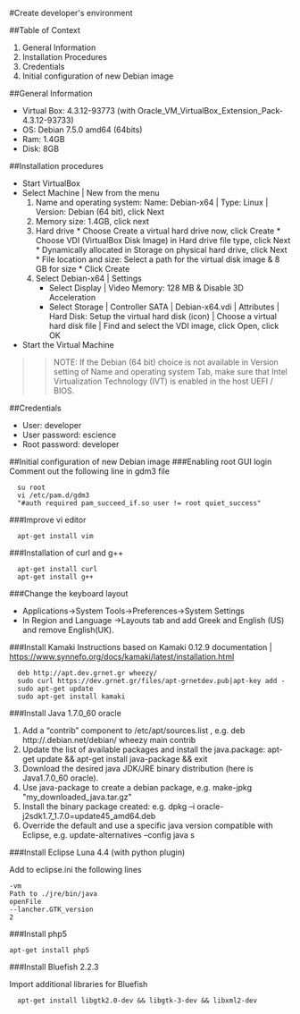 #Create developer's environment

##Table of Context
1. General Information
2. Installation Procedures
3. Credentials
4. Initial configuration of new Debian image

##General Information
* Virtual Box: 4.3.12-93773 (with Oracle_VM_VirtualBox_Extension_Pack-4.3.12-93733)
* OS:  Debian 7.5.0 amd64 (64bits)
* Ram: 1.4GB
* Disk: 8GB

##Installation procedures
* Start VirtualBox 
* Select Machine | New from the menu 
  1.	Name and operating system: Name: Debian-x64 | Type: Linux | Version: Debian (64 bit), click Next
  2.	Memory size: 1.4GB, click next
  3.	Hard drive
      * Choose Create a virtual hard drive now, click Create
      * Choose VDI (VirtualBox Disk Image) in Hard drive file type, click Next
      * Dynamically allocated in Storage on physical hard drive, click Next
      * File location and size: Select a path for the virtual disk image & 8 GB for size
      * Click Create
  4. Select Debian-x64 | Settings 
      * Select Display | Video Memory: 128 MB & Disable 3D Acceleration
      * Select Storage | Controller SATA | Debian-x64.vdi | Attributes | Hard Disk: Setup the virtual hard disk (icon) |  Choose a virtual hard disk file | Find and select the VDI image, click Open, click OK
* Start the Virtual Machine

> > NOTE: If the Debian (64 bit) choice is not available in Version setting of Name and operating system Tab, make sure that Intel Virtualization Technology (IVT) is enabled in the host UEFI / BIOS.

##Credentials
* User: developer
* User password: escience
* Root password: developer

##Initial configuration of new Debian image
###Enabling root GUI login
Comment out the following line in gdm3 file

      su root
      vi /etc/pam.d/gdm3
      "#auth required pam_succeed_if.so user != root quiet_success"

###Improve vi editor

      apt-get install vim

###Installation of curl and g++

      apt-get install curl
      apt-get install g++
    
###Change the keyboard layout
* Applications->System Tools->Preferences->System Settings
* In Region and Language ->Layouts tab and add Greek and English (US) and remove English(UK).

###Install Kamaki 
Instructions based on Kamaki 0.12.9 documentation | https://www.synnefo.org/docs/kamaki/latest/installation.html

      deb http://apt.dev.grnet.gr wheezy/
      sudo curl https://dev.grnet.gr/files/apt-grnetdev.pub|apt-key add -
      sudo apt-get update
      sudo apt-get install kamaki
      
###Install Java 1.7.0_60 oracle
1. Add a “contrib” component to /etc/apt/sources.list , e.g. deb http://.debian.net/debian/ wheezy main contrib
2. Update the list of available packages and install the java.package: apt-get update && apt-get install java-package && exit
3. Download the desired java JDK/JRE binary distribution (here is Java1.7.0_60 oracle).
4. Use java-package to create a debian  package, e.g. make-jpkg "my_downloaded_java.tar.gz"  
5. Install the binary package created: e.g. dpkg –i oracle-j2sdk1.7_1.7.0=update45_amd64.deb
6. Override the default and use a specific java version compatible with Eclipse, e.g. update-alternatives –config java s

###Install Eclipse Luna 4.4 (with python plugin)

Add to eclipse.ini the following lines 

    -vm
    Path to ./jre/bin/java
    openFile
    --lancher.GTK_version
    2

###Install php5

    apt-get install php5
    
    
###Install Bluefish 2.2.3

Import additional libraries for Bluefish

      apt-get install libgtk2.0-dev && libgtk-3-dev && libxml2-dev



  
    
    
